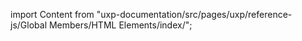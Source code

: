 
import Content from "uxp-documentation/src/pages/uxp/reference-js/Global Members/HTML Elements/index/";

<Content query="product=photoshop"/>
